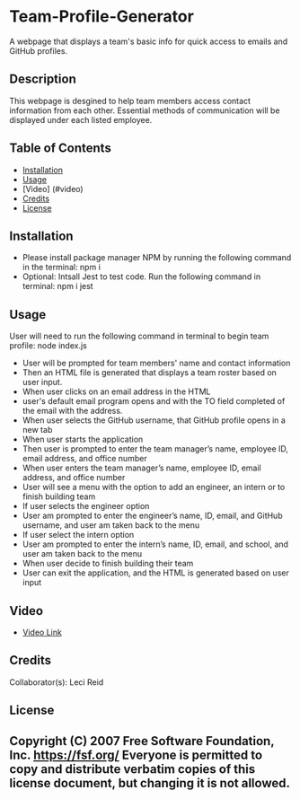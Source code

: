 # Team-Profile-Generator
A webpage that displays a team's basic info for quick access to emails and GitHub profiles.


## Description
This webpage is desgined to help team members access contact information from each other. Essential methods of communication will be displayed under each listed employee.



## Table of Contents
- [Installation](#installation)
- [Usage](#usage)
- [Video] (#video)
- [Credits](#credits)
- [License](#license)

## Installation
- Please install package manager NPM by running the following command in the terminal: npm i 
- Optional: Intsall Jest to test code. Run the following command in terminal: npm i jest

## Usage
User will need to run the following command in terminal to begin team profile: node index.js
- User will be prompted for team members' name and contact information 
- Then an HTML file is generated that displays a team roster based on user input.
- When user clicks on an email address in the HTML
- user's default email program opens and with the TO field completed of the email with the address.
-  When user selects the GitHub username, that GitHub profile opens in a new tab
- When user starts the application
- Then user is prompted to enter the team manager’s name, employee ID, email address, and office number
- When user enters the team manager’s name, employee ID, email address, and office number
- User will see a menu with the option to add an engineer, an intern or to finish building team
- If user selects the engineer option
- User am prompted to enter the engineer’s name, ID, email, and GitHub username, and user am taken back to the menu
- If user select the intern option
- User am prompted to enter the intern’s name, ID, email, and school, and user am taken back to the menu
- When user decide to finish building their team
- User can exit the application, and the HTML is generated based on user input

## Video
- <a href="https://youtu.be/1GIOQFNxriM">Video Link</a>

## Credits
Collaborator(s): Leci Reid

## License
 Copyright (C) 2007 Free Software Foundation, Inc. <https://fsf.org/>
 Everyone is permitted to copy and distribute verbatim copies
 of this license document, but changing it is not allowed.
---